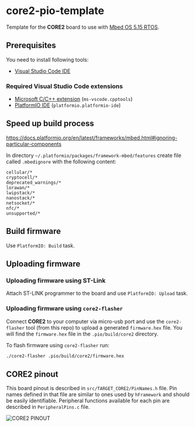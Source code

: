 # core2-pio-template
Template for the **CORE2** board to use with [Mbed OS 5.15 RTOS](https://os.mbed.com/docs/mbed-os/v5.15/introduction/index.html).

## Prerequisites
You need to install following tools:
* [Visual Studio Code IDE](https://code.visualstudio.com/)

### Required Visual Studio Code extensions
* [Microsoft C/C++ extension](https://marketplace.visualstudio.com/items?itemName=ms-vscode.cpptools) (`ms-vscode.cpptools`)
* [PlatformIO IDE](https://marketplace.visualstudio.com/items?itemName=platformio.platformio-ide) (`platformio.platformio-ide`)

## Speed up build process
https://docs.platformio.org/en/latest/frameworks/mbed.html#ignoring-particular-components

In directory `~/.platformio/packages/framework-mbed/features` create file called `.mbedignore` with the following content:

```
cellular/*
cryptocell/*
deprecated_warnings/*
lorawan/*
lwipstack/*
nanostack/*
netsocket/*
nfc/*
unsupported/*
```

## Build firmware
Use `PlatformIO: Build` task.

## Uploading firmware

### Uploading firmware using ST-Link

Attach ST-LINK programmer to the board and use `PlatformIO: Upload` task.

### Uploading firmware using `core2-flasher`
Connect **CORE2** to your computer via micro-usb port and use the `core2-flasher` tool (from this repo) to upload a generated `firmware.hex` file. You will find the `firmware.hex` file in the `.pio/build/core2` directory.

To flash firmware using `core2-flasher` run:
```bash
./core2-flasher .pio/build/core2/firmware.hex
```

## CORE2 pinout
This board pinout is described in `src/TARGET_CORE2/PinNames.h` file. Pin names defined in that file are similar to ones used by `hFramework` and should be easily identifiable. Peripheral functions available for each pin are described in `PeripheralPins.c` file.

![CORE2 PINOUT](https://husarion.com/docs/assets/img/core2-hardware/cheatsheet_small.jpg)